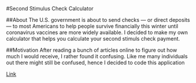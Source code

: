 #Second Stimulus Check Calculator

##About
The U.S. government is about to send checks — or direct deposits — to most Americans to help people survive financially this winter until coronavirus vaccines are more widely available. I decided to make my own calculator that helps you calculate your second stimuls check payment.



##Motivation
After reading a bunch of articles online to figure out how much I would receive, I rather found it confusing. Like me many individuals 
out there might still be confused, hence I decided to code this application 

[Link](https://second-stimulus-check-calculator.netlify.app/)
